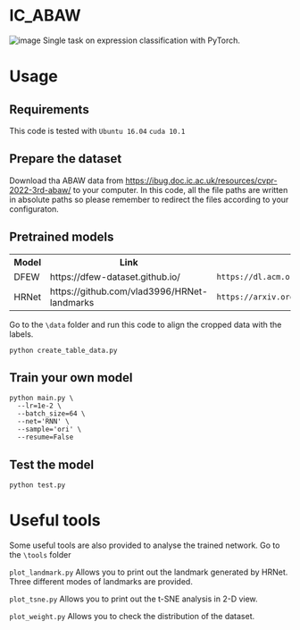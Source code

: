 # IC_ABAW
![image](https://user-images.githubusercontent.com/48800547/158078670-d79283e9-5d9e-4f8b-9962-52bb089459c3.png)
Single task on expression classification with PyTorch.

# Usage
## Requirements
This code is tested with `Ubuntu 16.04` `cuda 10.1`

## Prepare the dataset
Download tha ABAW data from https://ibug.doc.ic.ac.uk/resources/cvpr-2022-3rd-abaw/ to your computer. In this code, all the file paths are written in absolute paths so please remember to redirect the files according to your configuraton.

## Pretrained models
<table>
  <tr>
    <th>Model</th>
    <th>Link</th>
    <th>Citation</th>
  </tr>
  <tr>
    <td>DFEW</td>
    <td>https://dfew-dataset.github.io/</td>
    <td><code itemprop="citation">https://dl.acm.org/doi/10.1145/3394171.3413620</code></td>
  </tr>
  <tr>
    <td>HRNet</td>
    <td>https://github.com/vlad3996/HRNet-landmarks</td>
    <td><code itemprop="citation">https://arxiv.org/pdf/1908.07919.pdf</code></td>
  </tr>
</table>

Go to the `\data` folder and run this code to align the cropped data with the labels.
```shell
python create_table_data.py 
```

## Train your own model
```shell
python main.py \
  --lr=1e-2 \
  --batch_size=64 \
  --net='RNN' \
  --sample='ori' \
  --resume=False
```

## Test the model
```shell
python test.py 
```

# Useful tools
Some useful tools are also provided to analyse the trained network.
Go to the `\tools` folder

`plot_landmark.py` Allows you to print out the landmark generated by HRNet. Three different modes of landmarks are provided.

`plot_tsne.py` Allows you to print out the t-SNE analysis in 2-D view.

`plot_weight.py` Allows you to check the distribution of the dataset.



